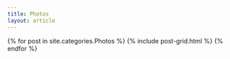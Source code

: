 ```yaml
---
title: Photos
layout: article
---
```


{% for post in site.categories.Photos %} {% include post-grid.html %} {% endfor %} 


<div style="clear:both"></div>


